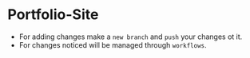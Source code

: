 # Portfolio-Site
- For adding changes make a `new branch` and `push` your changes ot it.
- For changes noticed will be managed through `workflows`.
